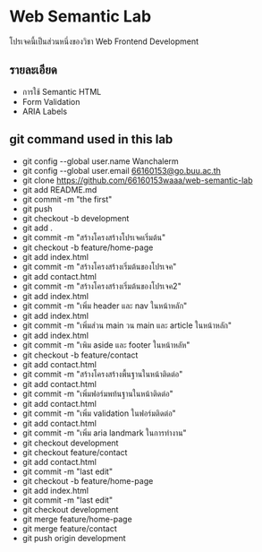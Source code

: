 # Web Semantic Lab
โปรเจคนี้เป็นส่วนหนึ่งของวิชา Web Frontend Development
## รายละเอียด
- การใช้ Semantic HTML
- Form Validation
- ARIA Labels
## git command used in this lab
- git config --global user.name Wanchalerm
- git config --global user.email 66160153@go.buu.ac.th
- git clone https://github.com/66160153waaa/web-semantic-lab
- git add README.md
- git commit -m "the first"
- git push
- git checkout -b development
- git add .
- git commit -m "สร้างโครงสร้างโปรเจคเริ่มต้น" 
- git checkout -b feature/home-page 
- git add index.html 
- git commit -m "สร้างโครงสร้างเริ่มต้นของโปรเจค"
- git add contact.html 
- git commit -m "สร้างโครงสร้างเริ่มต้นของโปรเจค2" 
- git add index.html 
- git commit -m "เพิ่ม header และ nav ในหน้าหลัก"
- git add index.html
- git commit -m "เพิ่มส่วน main วน main และ article ในหน้าหลัก"
- git add index.html
- git commit -m "เพิม aside และ footer ในหน้าหลัห"
- git checkout -b feature/contact 
- git add contact.html 
- git commit -m "สร้างโครงสร้างพื้นฐานในหน้าติดต่อ" 
- git add contact.html
- git commit -m "เพิ่มฟอร์มพท้นฐานในหน้าติดต่อ" 
- git add contact.html 
- git commit -m "เพิ่ม validation ในฟอร์มติดต่อ" 
- git add contact.html
- git commit -m "เพิ่ม aria landmark ในการทำงาน"
- git checkout development
- git checkout  feature/contact
- git add contact.html
- git commit -m "last edit" 
- git checkout -b feature/home-page 
- git add index.html 
- git commit -m "last edit"
- git checkout development 
- git merge feature/home-page 
- git merge feature/contact 
- git push origin development